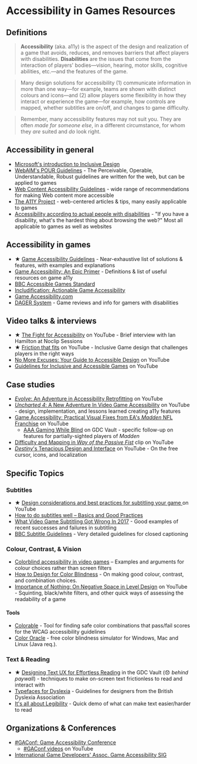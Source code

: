 # Accessibility in Games Resources

## Definitions
> **Accessibility** (aka. a11y) is the aspect of the design and realization of a game that avoids, reduces, and removes barriers that affect players with disabilities. **Disabilities** are the issues that come from the interaction of players' bodies—vision, hearing, motor skills, cognitive abilities, etc.—and the features of the game.

> Many design solutions for accessibility (1) communicate information in more than one way—for example, teams are shown with distinct colours and icons—and (2) allow players some flexibility in how they interact or experience the game—for example, how controls are mapped, whether subtitles are on/off, and changes to game difficulty.

> Remember, many accessibility features may not suit you. They are often *made for someone else*, in a different circumstance, for whom they *are* suited and *do* look right.

## Accessibility in general
  * [Microsoft's introduction to Inclusive Design](https://www.microsoft.com/en-us/design/inclusive)
  * [WebAIM's POUR Guidelines](https://webaim.org/articles/pour/) - The Perceivable, Operable, Understandable, Robust guidelines are written for the web, but can be applied to games
  * [Web Content Accessibility Guidelines](https://www.w3.org/TR/WCAG21/) - wide range of recommendations for making Web content more accessible
  * [The A11Y Project](https://a11yproject.com/) - web-centered articles & tips, many easily applicable to games
  * [Accessibility according to actual people with disabilities](https://axesslab.com/accessibility-according-to-pwd) - "If you have a disability, what's the hardest thing about browsing the web?" Most all applicable to games as well as websites

## Accessibility in games
  * ★ [Game Accessibility Guidelines](http://gameaccessibilityguidelines.com/) - Near-exhaustive list of solutions & features, with examples and explanations 
  * [Game Accessibility: An Epic Primer](https://www.gamasutra.com/blogs/BenLewisEvans/20170601/299072/Game_Accessibility_An_Epic_Primer.php) - Definitions & list of useful resources on game a11y
  * [BBC Accessible Games Standard](http://www.bbc.co.uk/guidelines/futuremedia/accessibility/games.shtml)
  * [Includification: Actionable Game Accessibility](https://www.includification.com/)
  * [Game Accessibility.com](http://game-accessibility.com/)
  * [DAGER System](https://dagersystem.com/) - Game reviews and info for gamers with disabilities
  
## Video talks & interviews
  * ★ [The Fight for Accessibility](https://www.youtube.com/watch?v=EJm3uwTaYng) on YouTube - Brief interview with Ian Hamilton at Noclip Sessions
  * ★ [Friction that fits](https://youtu.be/Zw7aou8ldwA) on YouTube - Inclusive Game design that challenges players in the right ways
  * [No More Excuses: Your Guide to Accessible Design](https://www.youtube.com/watch?v=t5mD1l6miZA) on YouTube
  * [Guidelines for Inclusive and Accessible Games](https://www.youtube.com/watch?v=gYvAbT1JVdQ) on YouTube

## Case studies
  * [_Evolve_: An Adventure in Accessibility Retrofitting](https://www.youtube.com/watch?v=K56VO28WGfA) on YouTube
  * [_Uncharted 4_: A New Adventure In Video Game Accessibility](https://www.youtube.com/watch?v=a0ZNk66ffHg) on YouTube - design, implementation, and lessons learned creating a11y features
  * [Game Accessibility: Practical Visual Fixes from EA's _Madden_ NFL Franchise](https://www.youtube.com/watch?v=h1FwCACS1C0) on YouTube
    * [AAA Gaming While Blind](http://gdcvault.com/play/1025025/AAA-Gaming-While) on GDC Vault - specific follow-up on features for partially-sighted players of _Madden_
  * [Difficulty and Mapping in _Way of the Passive Fist_](https://youtu.be/2fxFbdwVyA4?t=10m41s) clip on YouTube
  * [_Destiny_'s Tenacious Design and Interface](https://youtu.be/zp4NZ8i80QI) on YouTube - On the free cursor, icons, and localization

## Specific Topics
### Subtitles
  * ★ [Design considerations and best practices for subtitling your game ](https://www.youtube.com/watch?v=enHEA2Lk_kg) on YouTube
  * [How to do subtitles well – Basics and Good Practices](https://www.gamasutra.com/blogs/IanHamilton/20150715/248571/How_to_do_subtitles_well__basics_and_good_practices.php)
  * [What Video Game Subtitling Got Wrong In 2017](https://www.md-subs.com/what-game-subs-got-wrong-in-2017) - Good examples of recent successes and failures in subtitling
  * [BBC Subtitle Guidelines](http://bbc.github.io/subtitle-guidelines/) - Very detailed guidelines for closed captioning

### Colour, Contrast, & Vision
  * [Colorblind accessibility in video games](http://www.gamersexperience.com/colorblind-accessibility-in-video-games-is-the-industry-heading-in-the-right-direction/) – Examples and arguments for colour choices rather than screen filters
  * [How to Design for Color Blindness](https://medium.theuxblog.com/how-to-design-for-color-blindness-a6f083b08e12) - On making good colour, contrast, and combination choices.
  * [Importance of Nothing: On Negative Space in Level Design](https://www.youtube.com/watch?v=GZ99gAb4T0o) on YouTube - Squinting, black/white filters, and other quick ways of assessing the readability of a game
#### Tools
  * [Colorable](http://jxnblk.com/colorable/) - Tool for finding safe color combinations that pass/fail scores for the WCAG accessibility guidelines
  * [Color Oracle](http://colororacle.org/) - free color blindness simulator for Windows, Mac and Linux (Java req.).

### Text & Reading
 * ★ [Designing Text UX for Effortless Reading](http://gdcvault.com/play/1025104/Designing-Text-UX-for-Effortless) in the GDC Vault (😞 *behind paywall*) - techniques to make on-screen text frictionless to read and interact with
 * [Typefaces for Dyslexia](https://bdatech.org/what-technology/typefaces-for-dyslexia/) - Guidelines for designers from the British Dyslexia Association
 * [It's all about Legibility](http://www.tomontheweb2.ca/CMX/4D5E2/) - Quick demo of what can make text easier/harder to read

## Organizations & Conferences  
  * [#GAConf: Game Accessibility Conference](https://www.gaconf.com/conference/)
    * [#GAConf videos](https://www.youtube.com/channel/UCKWG26bBd7TOiaLtc_crqvw) on YouTube
  * [International Game Developers' Assoc. Game Accessibility SIG](https://igda-gasig.org)
